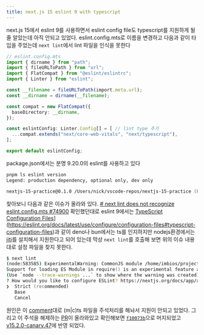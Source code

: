 ```yaml
---
title: next.js 15 eslint 9 with typescript
---
```

next.js 15에서 eslint 9를 사용하면서 eslint config file도 typescript를 지원하게 될 줄 알았는데 아직 안되고 있었다. eslint.config.mts로 이름을 변경하고 다음과 같이 타입을 주었는데 `next lint`에서 lint 파일을 인식을 못한다

```ts
// eslint.config.mts
import { dirname } from "path";
import { fileURLToPath } from "url";
import { FlatCompat } from "@eslint/eslintrc";
import { Linter } from "eslint";

const __filename = fileURLToPath(import.meta.url);
const __dirname = dirname(__filename);

const compat = new FlatCompat({
  baseDirectory: __dirname,
});

const eslintConfig: Linter.Config[] = [ // lint type 추가
  ...compat.extends("next/core-web-vitals", "next/typescript"),
];

export default eslintConfig;
```

package.json에서는 분명 9.20.0의 eslint를 사용하고 있다
```zsh
pnpm ls eslint version
Legend: production dependency, optional only, dev only

nextjs-15-practice@0.1.0 /Users/nick/vscode-repos/nextjs-15-practice (PRIVATE)
```

찾아보니 다음과 같은 이슈가 올라와 있다. [# next lint does not recognize eslint.config.mts #74900](https://github.com/vercel/next.js/issues/74900)
확인했던대로 eslint 9에서는 [TypeScript Configuration Files](https://eslint.org/docs/latest/use/configure/configuration-files#typescript-configuration-files)](https://eslint.org/docs/latest/use/configure/configuration-files#typescript-configuration-files)과 같이 deno나 bun에서는 ts를 인지하지만 nodejs환경에서는 [jiti](https://github.com/unjs/jiti)를 설치해서 지원한다고 되어 있는데 막상 `next lint`를 호출해 보면 위의 이슈 내용대로 설정 파일을 찾지 못한다.

```zsh
$ next lint
(node:583585) ExperimentalWarning: CommonJS module /home/imbios/projects/dashboardthing-example/next.config.compiled.js is loading ES Module /home/imbios/projects/dashboardthing-example/src/env.js using require().
Support for loading ES Module in require() is an experimental feature and might change at any time
(Use `node --trace-warnings ...` to show where the warning was created)
? How would you like to configure ESLint? https://nextjs.org/docs/app/api-reference/config/eslint
❯  Strict (recommended)
   Base
   Cancel
```

원인은 이 [comment](https://github.com/vercel/next.js/issues/74900#issuecomment-2604725409)대로 (m|c)ts 파일을 주석처리를 해놔서 지원이 안되고 있었다. 그리고 이 주석을 해제하는 [PR](https://github.com/vercel/next.js/pull/75222)이 올라와있고 확인해보면  [`f10073b`](https://github.com/vercel/next.js/commit/f10073be5943c04e8e12b2908b9c61c028b28df0)으로 머지되었고 [v15.2.0-canary.47](https://github.com/vercel/next.js/releases/tag/v15.2.0-canary.47)에 반영 되었다.